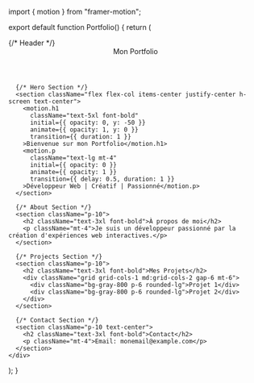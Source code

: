 import { motion } from "framer-motion";

export default function Portfolio() {
  return (
    <div className="min-h-screen bg-gray-900 text-white">
      {/* Header */}
      <header className="p-6 text-center text-3xl font-bold">Mon Portfolio</header>
      
      {/* Hero Section */}
      <section className="flex flex-col items-center justify-center h-screen text-center">
        <motion.h1 
          className="text-5xl font-bold"
          initial={{ opacity: 0, y: -50 }}
          animate={{ opacity: 1, y: 0 }}
          transition={{ duration: 1 }}
        >Bienvenue sur mon Portfolio</motion.h1>
        <motion.p 
          className="text-lg mt-4"
          initial={{ opacity: 0 }}
          animate={{ opacity: 1 }}
          transition={{ delay: 0.5, duration: 1 }}
        >Développeur Web | Créatif | Passionné</motion.p>
      </section>
      
      {/* About Section */}
      <section className="p-10">
        <h2 className="text-3xl font-bold">À propos de moi</h2>
        <p className="mt-4">Je suis un développeur passionné par la création d'expériences web interactives.</p>
      </section>

      {/* Projects Section */}
      <section className="p-10">
        <h2 className="text-3xl font-bold">Mes Projets</h2>
        <div className="grid grid-cols-1 md:grid-cols-2 gap-6 mt-6">
          <div className="bg-gray-800 p-6 rounded-lg">Projet 1</div>
          <div className="bg-gray-800 p-6 rounded-lg">Projet 2</div>
        </div>
      </section>

      {/* Contact Section */}
      <section className="p-10 text-center">
        <h2 className="text-3xl font-bold">Contact</h2>
        <p className="mt-4">Email: monemail@example.com</p>
      </section>
    </div>
  );
}
